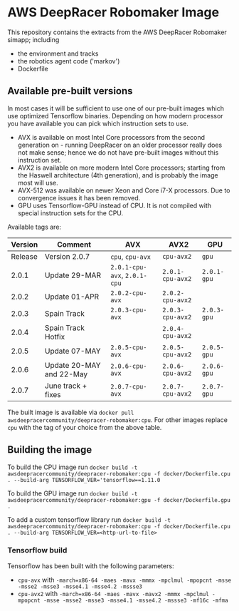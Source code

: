# AWS DeepRacer Robomaker Image
This repository contains the extracts from the AWS DeepRacer Robomaker simapp; including
* the environment and tracks
* the robotics agent code ('markov')
* Dockerfile

## Available pre-built versions

In most cases it will be sufficient to use one of our pre-built images which use optimized Tensorflow binaries. Depending on how modern processor you have available you can pick which instruction sets to use.
* AVX is available on most Intel Core processors from the second generation on - running DeepRacer on an older processor really does not make sense; hence we do not have pre-built images without this instruction set.
* AVX2 is available on more modern Intel Core processors; starting from the Haswell architecture (4th generation), and is probably the image most will use.
* AVX-512 was available on newer Xeon and Core i7-X processors. Due to convergence issues it has been removed.
* GPU uses Tensorflow-GPU instead of CPU. It is not compiled with special instruction sets for the CPU.

Available tags are:

| Version  | Comment         | AVX      | AVX2     | GPU      |
| -------- | -------------- | -------- | -------- | -------- | 
| Release  | Version 2.0.7  | `cpu`, `cpu-avx` | `cpu-avx2`  | `gpu`| 
| 2.0.1    | Update 29-MAR  | `2.0.1-cpu-avx`, `2.0.1-cpu` | `2.0.1-cpu-avx2`  | `2.0.1-gpu` |
| 2.0.2    | Update 01-APR  |  `2.0.2-cpu-avx`  | `2.0.2-cpu-avx2`  
| 2.0.3    | Spain Track  |  `2.0.3-cpu-avx`  | `2.0.3-cpu-avx2` |  `2.0.3-gpu` |
| 2.0.4    | Spain Track Hotfix  |    | `2.0.4-cpu-avx2` |  |  |
| 2.0.5    | Update 07-MAY  |  `2.0.5-cpu-avx`  | `2.0.5-cpu-avx2` |  `2.0.5-gpu` |
| 2.0.6    | Update 20-MAY and 22-May  |  `2.0.6-cpu-avx`  | `2.0.6-cpu-avx2` | `2.0.6-gpu` |
| 2.0.7    | June track + fixes  |  `2.0.7-cpu-avx`  | `2.0.7-cpu-avx2` | `2.0.7-gpu` |

The built image is available via `docker pull awsdeepracercommunity/deepracer-robomaker:cpu`. For other images replace `cpu` with the tag of your choice from the above table.

## Building the image

To build the CPU image run `docker build -t awsdeepracercommunity/deepracer-robomaker:cpu -f docker/Dockerfile.cpu . --build-arg TENSORFLOW_VER='tensorflow==1.11.0`

To build the GPU image run `docker build -t awsdeepracercommunity/deepracer-robomaker:gpu -f docker/Dockerfile.gpu . `

To add a custom tensorflow library run `docker build -t awsdeepracercommunity/deepracer-robomaker:cpu -f docker/Dockerfile.cpu . --build-arg TENSORFLOW_VER=<http-url-to-file>`

### Tensorflow build

Tensorflow has been built with the following parameters:
* `cpu-avx` with `-march=x86-64 -maes -mavx -mmmx -mpclmul -mpopcnt -msse -msse2 -msse3 -msse4.1 -msse4.2 -mssse3`
* `cpu-avx2` with `-march=x86-64 -maes -mavx -mavx2 -mmmx -mpclmul -mpopcnt -msse -msse2 -msse3 -msse4.1 -msse4.2 -mssse3 -mf16c -mfma`

